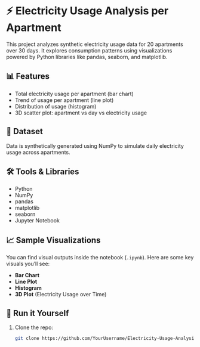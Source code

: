 # ⚡ Electricity Usage Analysis per Apartment

This project analyzes synthetic electricity usage data for 20 apartments over 30 days. It explores consumption patterns using visualizations powered by Python libraries like pandas, seaborn, and matplotlib.

## 📊 Features

- Total electricity usage per apartment (bar chart)
- Trend of usage per apartment (line plot)
- Distribution of usage (histogram)
- 3D scatter plot: apartment vs day vs electricity usage

## 📁 Dataset

Data is synthetically generated using NumPy to simulate daily electricity usage across apartments.

## 🛠️ Tools & Libraries

- Python
- NumPy
- pandas
- matplotlib
- seaborn
- Jupyter Notebook

## 📈 Sample Visualizations

You can find visual outputs inside the notebook (`.ipynb`). Here are some key visuals you’ll see:

- **Bar Chart**
- **Line Plot**
- **Histogram**
- **3D Plot** (Electricity Usage over Time)

## 🚀 Run it Yourself

1. Clone the repo:
   ```bash
   git clone https://github.com/YourUsername/Electricity-Usage-Analysis.git
